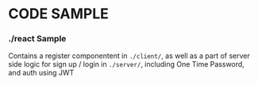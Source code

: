 
# CODE SAMPLE

  

### ./react Sample

Contains a register componentent in `./client/`, as well as a part of server side logic for sign up / login in `./server/`, including One Time Password, and auth using JWT
